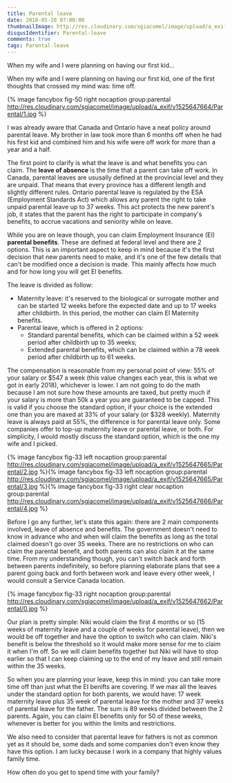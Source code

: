 ```yaml
---
title: Parental leave
date: 2018-05-20 07:00:00
thumbnailImage: http://res.cloudinary.com/sgiacomel/image/upload/a_exif/v1525647665/Parental/1.jpg
disqusIdentifier: Parental-leave
comments: true
tags: Parental-leave
---
```

When my wife and I were planning on having our first kid...
<!-- excerpt -->When my wife and I were planning on having our first kid, one of the first thoughts that crossed my mind was: time off.

{% image fancybox fig-50 right nocaption group:parental http://res.cloudinary.com/sgiacomel/image/upload/a_exif/v1525647664/Parental/1.jpg %}

I was already aware that Canada and Ontario have a neat policy around parental leave. My brother in law took more than 6 months off when he had his first kid and combined him and his wife were off work for more than a year and a half. 

The first point to clarify is what the leave is and what benefits you can claim.
The **leave of absence** is the time that a parent can take off work. In Canada, parental leaves are ususally defined at the provincial level and they are unpaid. That means that every province has a different length and slightly different rules.
Ontario parental leave is regulated by the ESA (Employment Standards Act) which allows any parent the right to take unpaid parental leave up to 37 weeks. This act protects the new parent's job, it states that the parent has the right to participate in company's benefits, to accrue vacations and seniority while on leave.

While you are on leave though, you can claim Employment Insurance (EI) **parental benefits**. These are defined at federal level and there are 2 options. This is an important aspect to keep in mind because it's the first decision that new parents need to make, and it's one of the few details that can't be modified once a decision is made. This mainly affects how much and for how long you will get EI benefits.

The leave is divided as follow:
- Maternity leave: it's reserved to the biological or surrogate mother and can be started 12 weeks before the expected date and up to 17 weeks after childbirth. In this period, the mother can claim EI Maternity benefits. 
- Parental leave, which is offered in 2 options:	
  - Standard parental benefits, which can be claimed within a 52 week period after childbirth up to 35 weeks;
  - Extended parental benefits, which can be claimed within a 78 week period after childbirth up to 61 weeks.

The compensation is reasonable from my personal point of view: 55% of your salary or $547 a week (this value changes each year, this is what we got in early 2018), whichever is lower. I am not going to do the math because I am not sure how these amounts are taxed, but pretty much if your salary is more than 50k a year you are guaranteed to be capped. This is valid if you choose the standard option, if your choice is the extended one than you are maxed at 33% of your salary (or $328 weekly). Maternity leave is always paid at 55%, the difference is for parental leave only. Some companies offer to top-up maternity leave or parental leave, or both. 
For simplicity, I would mostly discuss the standard option, which is the one my wife and I picked.

{% image fancybox fig-33 left nocaption group:parental http://res.cloudinary.com/sgiacomel/image/upload/a_exif/v1525647665/Parental/2.jpg %}{% image fancybox fig-33 left nocaption group:parental http://res.cloudinary.com/sgiacomel/image/upload/a_exif/v1525647665/Parental/3.jpg %}{% image fancybox fig-33 right clear nocaption group:parental http://res.cloudinary.com/sgiacomel/image/upload/a_exif/v1525647666/Parental/4.jpg %}

Before I go any further, let's state this again: there are 2 main components involved, leave of absence and benefits. 
The government doesn't need to know in advance who and when will claim the benefits as long as the total claimed doesn't go over 35 weeks. There are no restrictions on who can claim the parental benefit, and both parents can also claim it at the same time. From my understanding though, you can't switch back and forth between parents indefinitely, so before planning elaborate plans that see a parent going back and forth between work and leave every other week, I would consult a Service Canada location.

{% image fancybox fig-33 right nocaption group:parental http://res.cloudinary.com/sgiacomel/image/upload/a_exif/v1525647662/Parental/0.jpg %}

Our plan is pretty simple: Niki would claim the first 4 months or so (15 weeks of maternity leave and a couple of weeks for parental leave), then we would be off together and have the option to switch who can claim. Niki's benefit is below the threshold so it would make more sense for me to claim it when I'm off. 
So we will claim benefits together but Niki will have to stop earlier so that I can keep claiming up to the end of my leave and still remain within the 35 weeks. 

So when you are planning your leave, keep this in mind: you can take more time off than just what the EI benifts are covering. If we max all the leaves under the standard option for both parents, we would have: 17 week maternity leave  plus 35 week of parental leave for the mother and 37 weeks of parental leave for the father. The sum is 89 weeks divided between the 2 parents. Again, you can claim EI benefits only for 50 of these weeks, whenever is better for you within the limits and restrictions.

We also need to consider that parental leave for fathers is not as common yet as it should be, some dads and some companies don't even know they have this option. I am lucky because I work in a company that highly values family time.

How often do you get to spend time with your family?